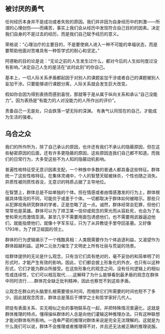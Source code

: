## 被讨厌的勇气

任何经历本身并不是成功或者失败的原因。我们并非因为自身经历中的刺激——所谓的心理创伤——而痛苦，事实上我们会从经历中发现符合自己目的的因素。决定我们自身的不是过去的经历，而是我们自己赋予经历的意义。

荣格说：“心理治疗的主要目的，不是要使病人进入一种不可能的幸福状态，而是要帮助他面对苦难具有一种哲学式的耐心和坚定。”

阿德勒的目的论是说：“无论之前的人生发生过什么，都对今后的人生如何度过没有影响。”决定自己人生的是活在“此时此刻”的你自己。

基本上，一切人际关系矛盾都起因于对别人的课题妄加干涉或者自己的课题被别人妄加干涉。只要能够进行课题分离，人际关系就会发生巨大改变。

假如你会因为得到表扬而感到喜悦，那就等于是从属于纵向关系和承认“自己没能力”。因为表扬是“有能力的人对没能力的人所作出的评价”。

责备自己一无是处，只会跌落一望无际的深渊。
有勇气认同现在的自己，才能成为生活的强者。

## 乌合之众
我们的所作所为，除了自己承认的原因，也许还有我们不承认的隐蔽原因，但在这些秘密原因的后面，还有许多更隐蔽的原因，这些原因连我们自己都不知道。而我们的日常行为，大多受这些不为人知的隐蔽动机影响。

普遍性格特征受无意识因素支配，一个种族中多数的普通人都具备这些特征。群体统一了这些性格特征。在集体灵魂中，个人的智慧天赋被抹杀，个性也随之消失。异质性被同质性吞没，无意识的特质占据了主导地位。

在智慧上，群体总是不如单独的个体。但在情感或者由情感激发的行为上，群体根据具体情况的不同，可能优于或差于个体。一切都取决于群体如何被暗示。那些只从犯罪视角研究群体的学者，正是忽略了这一点。诚然，群体经常会犯罪，但他们常常也是英雄。群体可以为了捍卫某一信仰或观念的荣光而从容赴死，也会为了名誉和荣光而激情澎湃。甚至几乎不需要用面包诱惑他们，也不需要用武器逼迫他们，就能指使他们，就像十字军东征，只为了从异教徒手里夺回圣墓。又好像1793年，为了捍卫祖国的领土。

群体的行为逻辑揭示了一个残酷真相：人类既需要作为个体追逐利益，又渴望作为群体超越利益。这种二元张力催生了文明史上所有壮丽与荒诞的场景。

给群体提供的无论是什么观念，只有当它们具有绝对的，毫不妥协的和简单明了的形式时，才能产生有效的影响。因此，它们都会披上形象化的外衣，也只有以这种形式，它们才能为群众所接受。在这些形象化的观念之间，没有任何逻辑上的相似性或连续性，它们可以相互取代......这解释了为什么能够看到最矛盾的观念在群体中同时流行......群体完全缺乏批判精神，因此也察觉不到这些矛盾。

让观念在群众的头脑里扎根需要很长时间，而根除它们所需要的时间也短不了多少。因此就观念而言，群体总是落后于博学之士和哲学家好几代人。

把徒有表面关系、实无相似之处的事物联系在一起，并把特殊情况普遍化，这就是群体推理的特点。懂得操纵群体的人总是向他们灌输这种推理办法。只有这种联想才能对群体有所影响。一连串严密的推理对群体来说是完全无法理解的。这就是为什么我们可以说，群体不会推理或者推理得不对，并且还无法被正确的推理说服。